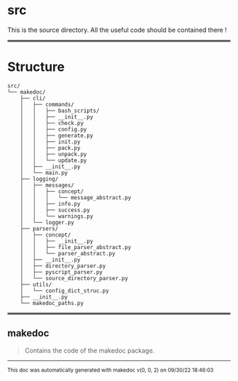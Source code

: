# src

This is the source directory. All the useful code should be contained there !
<hr style="border:2px solid gray"> </hr>

# Structure

```
src/
└── makedoc/
    ├── cli/
    │   ├── commands/
    │   │   ├── bash_scripts/
    │   │   ├── __init__.py
    │   │   ├── check.py
    │   │   ├── config.py
    │   │   ├── generate.py
    │   │   ├── init.py
    │   │   ├── pack.py
    │   │   ├── unpack.py
    │   │   └── update.py
    │   ├── __init__.py
    │   └── main.py
    ├── logging/
    │   ├── messages/
    │   │   ├── concept/
    │   │   │   └── message_abstract.py
    │   │   ├── info.py
    │   │   ├── success.py
    │   │   └── warnings.py
    │   └── logger.py
    ├── parsers/
    │   ├── concept/
    │   │   ├── __init__.py
    │   │   ├── file_parser_abstract.py
    │   │   └── parser_abstract.py
    │   ├── __init__.py
    │   ├── directory_parser.py
    │   ├── pyscript_parser.py
    │   └── source_directory_parser.py
    ├── utils/
    │   └── config_dict_struc.py
    ├── __init__.py
    └── makedoc_paths.py
```
<hr style="border:2px solid gray"> </hr>

## makedoc
>
>Contains the code of the makedoc package.

---





<sub>This doc was automatically generated with makedoc v(0, 0, 2) on  09/30/22 18:46:03 